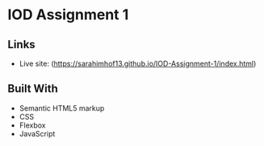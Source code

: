 # IOD Assignment 1
## Links
- Live site: (https://sarahimhof13.github.io/IOD-Assignment-1/index.html)

## Built With
- Semantic HTML5 markup
- CSS
- Flexbox
- JavaScript
